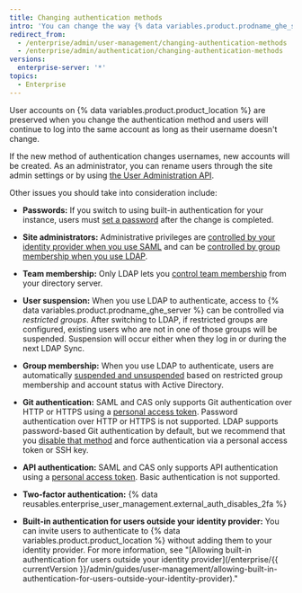 ```yaml
---
title: Changing authentication methods
intro: 'You can change the way {% data variables.product.prodname_ghe_server %} authenticates with your existing accounts at any time.'
redirect_from:
  - /enterprise/admin/user-management/changing-authentication-methods
  - /enterprise/admin/authentication/changing-authentication-methods
versions:
  enterprise-server: '*'
topics:
  - Enterprise
---
```

User accounts on {% data variables.product.product_location %} are preserved when you change the authentication method and users will continue to log into the same account as long as their username doesn't change.

If the new method of authentication changes usernames, new accounts will be created. As an administrator, you can rename users through the site admin settings or by using [the User Administration API](/rest/reference/enterprise-admin#update-the-username-for-a-user).

Other issues you should take into consideration include:

* **Passwords:** If you switch to using built-in authentication for your instance, users must [set a password](/enterprise/user/articles/how-can-i-reset-my-password/) after the change is completed.

* **Site administrators:** Administrative privileges are [controlled by your identity provider when you use SAML](/enterprise/admin/guides/user-management/using-saml/#saml-attributes) and can be [controlled by group membership when you use LDAP](/enterprise/admin/authentication/using-ldap#configuring-ldap-with-your-github-enterprise-server-instance).

* **Team membership:** Only LDAP lets you [control team membership](/enterprise/admin/authentication/using-ldap#configuring-ldap-with-your-github-enterprise-server-instance) from your directory server.

* **User suspension:** When you use LDAP to authenticate, access to {% data variables.product.prodname_ghe_server %} can be controlled via _restricted groups_. After switching to LDAP, if restricted groups are configured, existing users who are not in one of those groups will be suspended. Suspension will occur either when they log in or during the next LDAP Sync.

* **Group membership:** When you use LDAP to authenticate, users are automatically [suspended and unsuspended](/enterprise/admin/guides/user-management/suspending-and-unsuspending-users) based on restricted group membership and account status with Active Directory.

* **Git authentication:** SAML and CAS only supports Git authentication over HTTP or HTTPS using a [personal access token](/articles/creating-an-access-token-for-command-line-use). Password authentication over HTTP or HTTPS is not supported. LDAP supports password-based Git authentication by default, but we recommend that you [disable that method](/enterprise/admin/authentication/using-ldap#disabling-password-authentication-for-git-operations) and force authentication via a personal access token or SSH key.

* **API authentication:** SAML and CAS only supports API authentication using a [personal access token](/articles/creating-an-access-token-for-command-line-use). Basic authentication is not supported.

* **Two-factor authentication:** {% data reusables.enterprise_user_management.external_auth_disables_2fa %}

* **Built-in authentication for users outside your identity provider:** You can invite users to authenticate to {% data variables.product.product_location %} without adding them to your identity provider. For more information, see "[Allowing built-in authentication for users outside your identity provider](/enterprise/{{ currentVersion }}/admin/guides/user-management/allowing-built-in-authentication-for-users-outside-your-identity-provider)."
